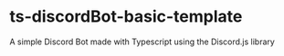 # ts-discordBot-basic-template
 A simple Discord Bot made with Typescript using the Discord.js library
